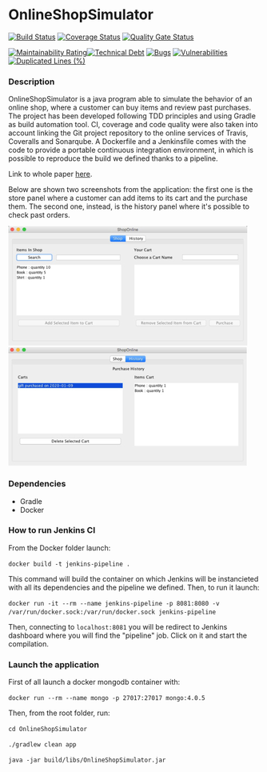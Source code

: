 # OnlineShopSimulator

[![Build Status](https://travis-ci.org/APTUnifi/OnlineShopSimulator.svg?branch=master)](https://travis-ci.org/APTUnifi/OnlineShopSimulator) [![Coverage Status](https://coveralls.io/repos/github/APTUnifi/OnlineShopSimulator/badge.svg)](https://coveralls.io/github/APTUnifi/OnlineShopSimulator) [![Quality Gate Status](https://sonarcloud.io/api/project_badges/measure?project=APTUnifi_OnlineShopSimulator&metric=alert_status)](https://sonarcloud.io/dashboard?id=APTUnifi_OnlineShopSimulator)

[![Maintainability Rating](https://sonarcloud.io/api/project_badges/measure?project=APTUnifi_OnlineShopSimulator&metric=sqale_rating)](https://sonarcloud.io/dashboard?id=APTUnifi_OnlineShopSimulator)[![Technical Debt](https://sonarcloud.io/api/project_badges/measure?project=APTUnifi_OnlineShopSimulator&metric=sqale_index)](https://sonarcloud.io/dashboard?id=APTUnifi_OnlineShopSimulator) [![Bugs](https://sonarcloud.io/api/project_badges/measure?project=APTUnifi_OnlineShopSimulator&metric=bugs)](https://sonarcloud.io/dashboard?id=APTUnifi_OnlineShopSimulator) [![Vulnerabilities](https://sonarcloud.io/api/project_badges/measure?project=APTUnifi_OnlineShopSimulator&metric=vulnerabilities)](https://sonarcloud.io/dashboard?id=APTUnifi_OnlineShopSimulator) [![Duplicated Lines (%)](https://sonarcloud.io/api/project_badges/measure?project=APTUnifi_OnlineShopSimulator&metric=duplicated_lines_density)](https://sonarcloud.io/dashboard?id=APTUnifi_OnlineShopSimulator)

### Description

OnlineShopSimulator is a java program able to simulate the behavior of an online shop, where a customer can buy items and review past purchases. The project has been developed following TDD principles and using Gradle as build automation tool. CI, coverage and code quality were also taken into account linking the Git project repository to the online services of Travis, Coveralls and Sonarqube. A Dockerfile and a Jenkinsfile comes with the code to provide a portable continuous integration environment, in which is possible to reproduce the build we defined thanks to a pipeline.

Link to whole paper [here](https://drive.google.com/file/d/1-01CTL-k6WWqx98tIsMKwPpJXTKMv4dG/view?usp=sharing).

Below are shown two screenshots from the application: the first one is the store panel where a customer can add items to its cart and the purchase them. The second one, instead, is the history panel where it's possible to check past orders.

![Store](app-screenshots/store.png)
![History](app-screenshots/history.png)

### Dependencies

* Gradle
* Docker

### How to run Jenkins CI
From the Docker folder launch:

`docker build -t jenkins-pipeline .`

This command will build the container on which Jenkins will be instancieted with all its dependencies and the pipeline we defined. Then, to run it launch:

`docker run -it --rm --name jenkins-pipeline -p 8081:8080 -v /var/run/docker.sock:/var/run/docker.sock jenkins-pipeline`

Then, connecting to `localhost:8081` you will be redirect to Jenkins dashboard where you will find the "pipeline" job. Click on it and start the compilation.

### Launch the application
First of all launch a docker mongodb container with:

`docker run --rm --name mongo -p 27017:27017 mongo:4.0.5`

Then, from the root folder, run:

`cd OnlineShopSimulator`

`./gradlew clean app`

`java -jar build/libs/OnlineShopSimulator.jar `

